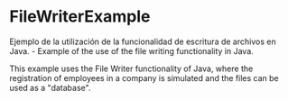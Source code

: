 # FileWriterExample
Ejemplo de la utilización de la funcionalidad de escritura de archivos en Java. - Example of the use of the file writing functionality in Java.

This example uses the File Writer functionality of Java, where the registration of employees in a company is simulated and the files can be used as a "database".
